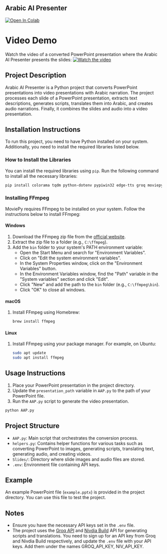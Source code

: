 ## Arabic AI Presenter

[![Open In Colab](https://colab.research.google.com/assets/colab-badge.svg)](https://colab.research.google.com/drive/1be6b-z-M5TRQn9ZvQg1g6qOXNVSIA2ec?usp=sharing)

# Video Demo
Watch the video of a converted PowerPoint presentation where the Arabic AI Presenter presents the slides:
[![Watch the video](https://img.youtube.com/vi/33DgQE6HVGY/0.jpg)](https://youtu.be/33DgQE6HVGY)

## Project Description
Arabic AI Presenter is a Python project that converts PowerPoint presentations into video presentations with Arabic narration. The project processes each slide of a PowerPoint presentation, extracts text descriptions, generates scripts, translates them into Arabic, and creates audio narrations. Finally, it combines the slides and audio into a video presentation.

## Installation Instructions
To run this project, you need to have Python installed on your system. Additionally, you need to install the required libraries listed below.


### How to Install the Libraries
You can install the required libraries using `pip`. Run the following command to install all the necessary libraries:

```bash
pip install colorama tqdm python-dotenv pypiwin32 edge-tts groq moviepy ipython requests
```

### Installing FFmpeg
MoviePy requires FFmpeg to be installed on your system. Follow the instructions below to install FFmpeg:

#### Windows
1. Download the FFmpeg zip file from the [official website](https://ffmpeg.org/download.html).
2. Extract the zip file to a folder (e.g., `C:\ffmpeg`).
3. Add the `bin` folder to your system's PATH environment variable:
   - Open the Start Menu and search for "Environment Variables".
   - Click on "Edit the system environment variables".
   - In the System Properties window, click on the "Environment Variables" button.
   - In the Environment Variables window, find the "Path" variable in the "System variables" section and click "Edit".
   - Click "New" and add the path to the `bin` folder (e.g., `C:\ffmpeg\bin`).
   - Click "OK" to close all windows.

#### macOS
1. Install FFmpeg using Homebrew:
   ```bash
   brew install ffmpeg
   ```

#### Linux
1. Install FFmpeg using your package manager. For example, on Ubuntu:
   ```bash
   sudo apt update
   sudo apt install ffmpeg
   ```

## Usage Instructions
1. Place your PowerPoint presentation in the project directory.
2. Update the `presentation_path` variable in `AAP.py` to the path of your PowerPoint file.
3. Run the `AAP.py` script to generate the video presentation.

```bash
python AAP.py
```

## Project Structure
- `AAP.py`: Main script that orchestrates the conversion process.
- `helpers.py`: Contains helper functions for various tasks such as converting PowerPoint to images, generating scripts, translating text, generating audio, and creating videos.
- `Slides/`: Directory where slide images and audio files are stored.
- `.env`: Environment file containing API keys.

## Example
An example PowerPoint file (`example.pptx`) is provided in the project directory. You can use this file to test the project.

## Notes
- Ensure you have the necessary API keys set in the `.env` file.
- The project uses the [Groq API](https://console.groq.com/) and [Nivdia Build](https://build.nvidia.com/) API for generating scripts and translations. You need to sign up for an API key from Groq and Nivdia Build respectively, and update the `.env` file with your API keys. Add them under the names GROQ_API_KEY, NIV_API_KEY.
